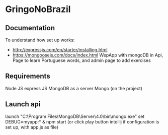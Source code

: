 # GringoNoBrazil

## Documentation
To understand how set up works:
- http://expressjs.com/en/starter/installing.html
- https://mongoosejs.com/docs/index.html
WepApp with mongoDB in Api, Page to learn Portuguese words, and admin page to add exercises

## Requirements
Node JS
express JS
MongoDB as a server
Mongo (on the project)

## Launch api
launch "C:\Program Files\MongoDB\Server\4.0\bin\mongo.exe"
set DEBUG=myapp:* & npm start (or click play button intellij if configuration is set up, with app.js as file)


